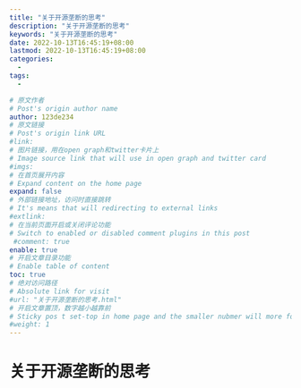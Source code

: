 ```yaml
---
title: "关于开源垄断的思考"
description: "关于开源垄断的思考"
keywords: "关于开源垄断的思考"
date: 2022-10-13T16:45:19+08:00
lastmod: 2022-10-13T16:45:19+08:00
categories:
  -
tags:
  -

# 原文作者
# Post's origin author name
author: 123de234
# 原文链接
# Post's origin link URL
#link:
# 图片链接，用在open graph和twitter卡片上
# Image source link that will use in open graph and twitter card
#imgs:
# 在首页展开内容
# Expand content on the home page
expand: false
# 外部链接地址，访问时直接跳转
# It's means that will redirecting to external links
#extlink:
# 在当前页面开启或关闭评论功能
# Switch to enabled or disabled comment plugins in this post
 #comment: true
enable: true
# 开启文章目录功能
# Enable table of content
toc: true
# 绝对访问路径
# Absolute link for visit
#url: "关于开源垄断的思考.html"
# 开启文章置顶，数字越小越靠前
# Sticky pos t set-top in home page and the smaller nubmer will more forward.
#weight: 1
---
```

# 关于开源垄断的思考